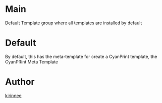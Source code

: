 # Main

Default Template group where all templates are installed 
by default

# Default
By default, this has the meta-template for create a 
CyanPrint template, the CyanPRint Meta Template

# Author
[kirinnee](mailto:kirinnee97@gmail.com)
